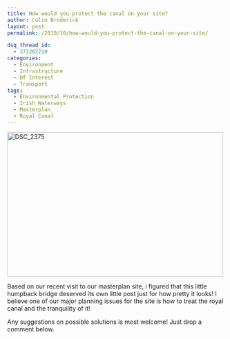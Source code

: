 ```yaml
---
title: How would you protect the canal on your site?
author: Colin Broderick
layout: post
permalink: /2010/10/how-would-you-protect-the-canal-on-your-site/

dsq_thread_id:
  - 371262210
categories:
  - Environment
  - Infrastructure
  - Of Interest
  - Transport
tags:
  - Environmental Protection
  - Irish Waterways
  - Masterplan
  - Royal Canal
---
```

[<img src="http://farm5.static.flickr.com/4089/5042083453_1b755d8de4.jpg" alt="DSC_2375" width="500" height="334" />][1]

Based on our recent visit to our masterplan site, i figured that this little humpback bridge deserved its own little post just for how pretty it looks! I believe one of our major planning issues for the site is how to treat the royal canal and the tranquility of it!

Any suggestions on possible solutions is most welcome! Just drop a comment below.



 [1]: http://www.flickr.com/photos/yeolderusty/5042083453/ "DSC_2375 by yeolderusty, on Flickr"